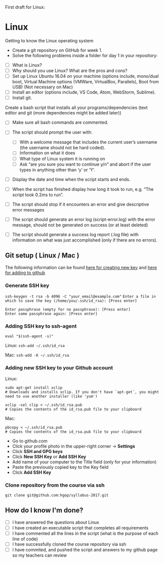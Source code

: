 First draft for Linux:

# Linux
Getting to know the Linux operating system

* Create a git repository on GitHub for week 1.
* Solve the following problems inside a folder for day 1 in your repository:

- [ ] What is Linux?
- [ ] Why should you use Linux? What are the pros and cons?
- [ ] Set up Linux Ubuntu 16.04 on your machine (options include, mono/dual boot, Virtual Machine options (VMWare, VirtualBox, Parallels), Boot from USB) (Not necessary on Mac)
- [ ] Install an editor (options include, VS Code, Atom, WebStorm, Sublime).
- [ ] Install git.

Create a bash script that installs all your programs/dependencies (text editor and git (more dependencies might be added later))
- [ ] Make sure all bash commands are commented.
- [ ] The script should prompt the user with:
    - [ ] With a welcome message that includes the current user’s username (the username should not be hard coded).
    - [ ] Information on what it does
    - [ ] What type of Linux system it is running on
    - [ ] Ask “are you sure you want to continue y/n” and abort if the user types in anything other than ‘y’ or ‘Y’.
- [ ] Display the date and time when the script starts and ends.
- [ ] When the script has finished display how long it took to run, e.g. “The script took 0.2ms to run”.
- [ ] The script should stop if it encounters an error and give descriptive error messages
- [ ] The script should generate an error log (script-error.log) with the error message, should not be generated on success (or at least deleted)
- [ ] The script should generate a success log report (.log file) with information on what was just accomplished (only if there are no errors).


## Git setup  ( Linux / Mac )
The following information can be found [here for creating new key](https://help.github.com/articles/generating-a-new-ssh-key-and-adding-it-to-the-ssh-agent/) and [here for adding to github](https://help.github.com/articles/adding-a-new-ssh-key-to-your-github-account/)
### Generate SSH key
```ssh-keygen -t rsa -b 4096 -C "your_email@example.com"```
```Enter a file in which to save the key (/home/you/.ssh/id_rsa): [Press enter]```
```
Enter passphrase (empty for no passphrase): [Press enter]
Enter same passphrase again: [Press enter]
```
### Adding SSH key to ssh-agent
```eval "$(ssh-agent -s)"```

Linux:
```ssh-add ~/.ssh/id_rsa```

Mac:
```ssh-add -K ~/.ssh/id_rsa```

### Adding new SSH key to your Github account
Linux:

```
sudo apt-get install xclip
# Downloads and installs xclip. If you don't have `apt-get`, you might need to use another installer (like 'yum')

xclip -sel clip < ~/.ssh/id_rsa.pub
# Copies the contents of the id_rsa.pub file to your clipboard
```

Mac:

```
pbcopy < ~/.ssh/id_rsa.pub
# Copies the contents of the id_rsa.pub file to your clipboard
```
* Go to github.com
* Click your profile photo in the upper-right corner -> **Settings**
* Click **SSH and GPG keys**
* Click **New SSH Key** or **Add SSH Key**
* Add name of your computer to the Title field (only for your information)
* Paste the previously copied key to the Key field
* Click **Add SSH Key**

### Clone repository from the course via ssh
```git clone git@github.com:hgop/syllabus-2017.git```
## How do I know I'm done?
- [ ] I have answered the questions about Linux
- [ ] I have created an executable script that completes all requirements
- [ ] I have commented all the lines in the script (what is the purpose of each line of code)
- [ ] I have successfully cloned the course repository via ssh
- [ ] I have commited, and pushed the script and answers to my github page so my teachers can review

